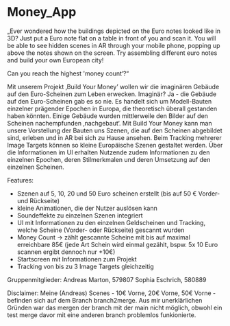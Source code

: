 # Money_App


„Ever wondered how the buildings depicted on the Euro notes looked like in 3D? 
Just put a Euro note flat on a table in front of you and scan it. You will be able to see hidden scenes in AR through your mobile phone, popping up above the notes shown on the screen. Try assembling different euro notes and build your own European city! 

Can you reach the highest 'money count‘?“

Mit unserem Projekt ‚Build Your Money’ wollen wir die imaginären Gebäude auf den Euro-Scheinen zum Leben erwecken. Imaginär? Ja - die Gebäude auf den Euro-Scheinen gab es so nie. Es handelt sich um Modell-Bauten einzelner prägender Epochen in Europa, die theoretisch überall gestanden haben könnten. Einige Gebäude wurden mittlerweile den Bilder auf den Scheinen nachempfunden ‚nachgebaut‘.
Mit Build Your Money kann man unsere Vorstellung der Bauten uns Szenen, die auf den Scheinen abgebildet sind, erleben und in AR bei sich zu Hause ansehen. Beim Tracking mehrerer Image Targets können so kleine Europäische Szenen gestaltet werden. Über die Informationen im UI erhalten Nutzende zudem Informationen zu den einzelnen Epochen, deren Stilmerkmalen und deren Umsetzung auf den einzelnen Scheinen.

Features: 
- Szenen auf 5, 10, 20 und 50 Euro scheinen erstellt (bis auf 50 € Vorder- und Rückseite)
- kleine Animationen, die der Nutzer auslösen kann
- Soundeffekte zu einzelnen Szenen integriert
- UI mit Informationen zu den einzelnen Geldscheinen und Tracking, welche Scheine (Vorder- oder Rückseite) gescannt wurden
- Money Count -> zählt gescannte Scheine mit bis auf maximal erreichbare 85€ (jede Art Schein wird einmal gezählt, bspw. 5x 10 Euro scannen ergibt dennoch nur +10€)
- Startscreen mit Informationen zum Projekt
- Tracking von bis zu 3 Image Targets gleichzeitig

Gruppenmitglieder: 
Andreas Marton, 579807
Sophia Eschrich, 580889

Disclaimer: Meine (Andreas) Scenes - 10€ Vorne, 20€ Vorne, 50€ Vorne - befinden sich auf dem Branch branch2merge.
Aus mir unerklärlichen Gründen war das mergen der branch mit der main nicht möglich, obwohl ein test merge davor mit eine anderen branch problemlos funkionierte. 
